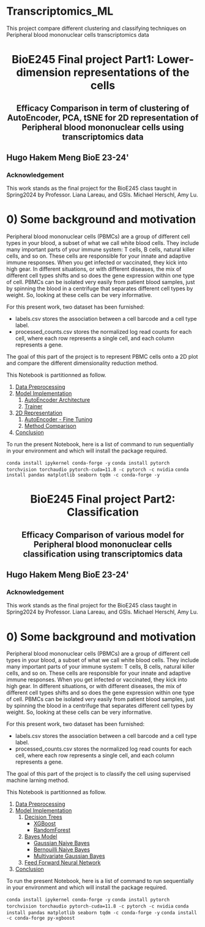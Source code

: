 # Transcriptomics_ML
This project compare different clustering and classifying techniques on Peripheral blood mononuclear cells transcriptomics data


<h1><center> BioE245 Final project Part1: Lower-dimension representations of the cells </h1></center>
<h2><center> Efficacy Comparison in term of clustering of AutoEncoder, PCA, tSNE for 2D representation of Peripheral blood mononuclear cells using transcriptomics data  </h2></center>
    
## Hugo Hakem Meng BioE 23-24'

### Acknowledgement
This work stands as the final project for the BioE245 class taught in Spring2024 by Professor. Liana Lareau, and GSIs. Michael Herschl, Amy Lu.

# 0) Some background and motivation
Peripheral blood mononuclear cells (PBMCs) are a group of different cell types in your blood, a subset of what we call white blood cells. They include many important parts of your immune system: T cells, B cells, natural killer cells, and so on. These cells are responsible for your innate and adaptive immune responses. When you get infected or vaccinated, they kick into high gear. In different situations, or with different diseases, the mix of different cell types shifts and so does the gene expression within one type of cell. PBMCs can be isolated very easily from patient blood samples, just by spinning the blood in a centrifuge that separates different cell types by weight. So, looking at these cells can be very informative.

For this present work, two dataset has been furnished: 
+ labels.csv stores the association between a cell barcode and a cell type label.
+ processed_counts.csv stores the normalized log read counts for each cell, where each row represents a single cell, and each column represents a gene.
    
The goal of this part of the project is to represent PBMC cells onto a 2D plot and compare the different dimensionality reduction method. 

This Notebook is partitionned as follow.
1. [Data Preprocessing](#PrePro)
2. [Model Implementation](#Model)
    1. [AutoEncoder Architecture](#AutoEncoder)
    2. [Trainer](#Trainer)
3. [2D Representation](#2Dplot)
    1. [AutoEncoder - Fine Tuning](#FineTune)
    2. [Method Comparison](#Comparison)
4. [Conclusion](#Conclusion)


To run the present Notebook, here is a list of command to run sequentially in your environment and which will install the package required. 

```conda install ipykernel conda-forge -y```
```conda install pytorch torchvision torchaudio pytorch-cuda=11.8 -c pytorch -c nvidia```
```conda install pandas matplotlib seaborn tqdm -c conda-forge -y```


<h1><center> BioE245 Final project Part2: Classification </h1></center>
<h2><center> Efficacy Comparison of various model for Peripheral blood mononuclear cells classification using transcriptomics data </h2></center>
    
## Hugo Hakem Meng BioE 23-24'

### Acknowledgement
This work stands as the final project for the BioE245 class taught in Spring2024 by Professor. Liana Lareau, and GSIs. Michael Herschl, Amy Lu.

# 0) Some background and motivation
Peripheral blood mononuclear cells (PBMCs) are a group of different cell types in your blood, a subset of what we call white blood cells. They include many important parts of your immune system: T cells, B cells, natural killer cells, and so on. These cells are responsible for your innate and adaptive immune responses. When you get infected or vaccinated, they kick into high gear. In different situations, or with different diseases, the mix of different cell types shifts and so does the gene expression within one type of cell. PBMCs can be isolated very easily from patient blood samples, just by spinning the blood in a centrifuge that separates different cell types by weight. So, looking at these cells can be very informative.

For this present work, two dataset has been furnished: 
+ labels.csv stores the association between a cell barcode and a cell type label.
+ processed_counts.csv stores the normalized log read counts for each cell, where each row represents a single cell, and each column represents a gene.
    
The goal of this part of the project is to classify the cell using supervised machine larning method. 

This Notebook is partitionned as follow.
1. [Data Preprocessing](#PrePro)
2. [Model Implementation](#Model)
   1. [Decision Trees](#DecTrees)
        + [XGBoost](#XGBoost)
        + [RandomForest](#RandomForest)
   2. [Bayes Model](#Bayes)
        + [Gaussian Naive Bayes](#Gaussian)
        + [Bernouilli Naive Bayes](#Bernouilli)
        + [Multivariate Gaussian Bayes](#MultiGaussian)
   3. [Feed Forward Neural Network](#FFNN)
3. [Conclusion](#Conclusion)


To run the present Notebook, here is a list of command to run sequentially in your environment and which will install the package required. 

```conda install ipykernel conda-forge -y```
```conda install pytorch torchvision torchaudio pytorch-cuda=11.8 -c pytorch -c nvidia```
```conda install pandas matplotlib seaborn tqdm -c conda-forge -y```
```conda install -c conda-forge py-xgboost```
    
